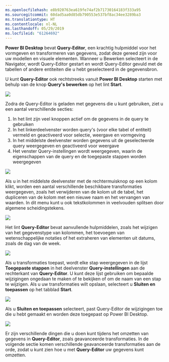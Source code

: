 ```yaml
---
ms.openlocfilehash: e8b920763ea619fe74af2b71730164183f333a95
ms.sourcegitcommit: 60dad5aa0d85db790553e537bf8ac34ee3289ba3
ms.translationtype: HT
ms.contentlocale: nl-NL
ms.lasthandoff: 05/29/2019
ms.locfileid: "61264692"
---
```

**Power BI Desktop** bevat **Query-Editor**, een krachtig hulpmiddel voor het vormgeven en transformeren van gegevens, zodat deze gereed zijn voor uw modellen en visuele elementen. Wanneer u Bewerken selecteert in de Navigator, wordt Query-Editor gestart en wordt Query-Editor gevuld met de tabellen of andere entiteiten die u hebt geselecteerd in de gegevensbron.

U kunt **Query-Editor** ook rechtstreeks vanuit **Power BI Desktop** starten met behulp van de knop **Query's bewerken** op het lint **Start**.

![](media/1-3-clean-and-transform-data-with-query-editor/1-3_1.png)

Zodra de Query-Editor is geladen met gegevens die u kunt gebruiken, ziet u een aantal verschillende secties:

1. In het lint zijn veel knoppen actief om de gegevens in de query te gebruiken
2. In het linkerdeelvenster worden query's (voor elke tabel of entiteit) vermeld en geactiveerd voor selectie, weergave en vormgeving
3. In het middelste deelvenster worden gegevens uit de geselecteerde query weergegeven en geactiveerd voor weergave
4. Het venster Query-instellingen wordt weergegeven, waarin de eigenschappen van de query en de toegepaste stappen worden weergegeven

![](media/1-3-clean-and-transform-data-with-query-editor/1-3_2.png)

Als u in het middelste deelvenster met de rechtermuisknop op een kolom klikt, worden een aantal verschillende beschikbare transformaties weergegeven, zoals het verwijderen van de kolom uit de tabel, het dupliceren van de kolom met een nieuwe naam en het vervangen van waarden. In dit menu kunt u ook tekstkolommen in veelvouden splitsen door algemene scheidingstekens.

![](media/1-3-clean-and-transform-data-with-query-editor/1-3_3.png)

Het lint **Query-Editor** bevat aanvullende hulpmiddelen, zoals het wijzigen van het gegevenstype van kolommen, het toevoegen van wetenschappelijke notaties of het extraheren van elementen uit datums, zoals de dag van de week.

![](media/1-3-clean-and-transform-data-with-query-editor/1-3_4.png)

Als u transformaties toepast, wordt elke stap weergegeven in de lijst **Toegepaste stappen** in het deelvenster **Query-instellingen** aan de rechterkant van **Query-Editor**. U kunt deze lijst gebruiken om bepaalde wijzigingen ongedaan te maken of te bekijken of om de naam van een stap te wijzigen. Als u uw transformaties wilt opslaan, selecteert u **Sluiten en toepassen** op het tabblad **Start**.

![](media/1-3-clean-and-transform-data-with-query-editor/1-3_5.png)

Als u **Sluiten en toepassen** selecteert, past Query-Editor de wijzigingen toe die u hebt gemaakt en worden deze toegepast op Power BI Desktop.

![](media/1-3-clean-and-transform-data-with-query-editor/1-3_6.png)

Er zijn verschillende dingen die u doen kunt tijdens het omzetten van gegevens in **Query-Editor**, zoals geavanceerde transformaties. In de volgende sectie komen verschillende geavanceerde transformaties aan de orde, zodat u kunt zien hoe u met **Query-Editor** uw gegevens kunt omzetten.

